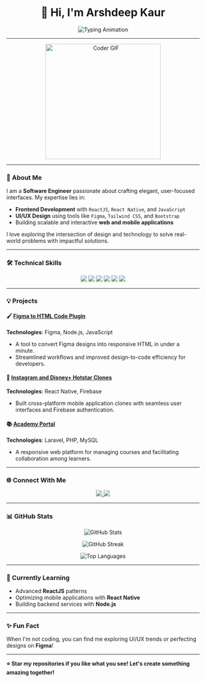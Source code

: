 <h1 align="center">👋 Hi, I'm Arshdeep Kaur</h1>

<p align="center">
  <img src="https://readme-typing-svg.herokuapp.com?font=Fira+Code&size=22&pause=1000&color=F7511B&center=true&width=600&lines=Frontend+Engineer+%7C+React+Specialist;Open+Source+Developer;Passionate+about+User-Centric+Designs;Lifelong+Learner+%26+Problem+Solver" alt="Typing Animation" />
</p>


---

<p align="center">
  <img src="https://user-images.githubusercontent.com/102985224/211582827-8fd748d6-9181-4c5f-a620-76168b861a4d.gif" width="300px" alt="Coder GIF" />
</p>

---

### 🚀 About Me

I am a **Software Engineer** passionate about crafting elegant, user-focused interfaces. My expertise lies in:

- **Frontend Development** with `ReactJS`, `React Native`, and `JavaScript`
- **UI/UX Design** using tools like `Figma`, `Tailwind CSS`, and `Bootstrap`
- Building scalable and interactive **web and mobile applications**

I love exploring the intersection of design and technology to solve real-world problems with impactful solutions.

---

### 🛠️ Technical Skills

<div align="center">
  <img src="https://img.shields.io/badge/ReactJS-20232A?style=for-the-badge&logo=react&logoColor=61DAFB" />
  <img src="https://img.shields.io/badge/React_Native-20232A?style=for-the-badge&logo=react&logoColor=61DAFB" />
  <img src="https://img.shields.io/badge/JavaScript-F7DF1E?style=for-the-badge&logo=javascript&logoColor=black" />
  <img src="https://img.shields.io/badge/TailwindCSS-38B2AC?style=for-the-badge&logo=tailwind-css&logoColor=white" />
  <img src="https://img.shields.io/badge/Figma-F24E1E?style=for-the-badge&logo=figma&logoColor=white" />
  <img src="https://img.shields.io/badge/Bootstrap-7952B3?style=for-the-badge&logo=bootstrap&logoColor=white" />
</div>

---

### 💡 Projects

#### 🖌️ [Figma to HTML Code Plugin](#)
**Technologies**: Figma, Node.js, JavaScript  
- A tool to convert Figma designs into responsive HTML in under a minute.  
- Streamlined workflows and improved design-to-code efficiency for developers.

#### 🌟 [Instagram and Disney+ Hotstar Clones](#)
**Technologies**: React Native, Firebase  
- Built cross-platform mobile application clones with seamless user interfaces and Firebase authentication.  

#### 📚 [Academy Portal](#)
**Technologies**: Laravel, PHP, MySQL  
- A responsive web platform for managing courses and facilitating collaboration among learners.

---

### 🌐 Connect With Me

<p align="center">
  <a href="https://github.com/arshkaur9091" target="_blank">
    <img src="https://img.shields.io/badge/GitHub-181717?style=for-the-badge&logo=github&logoColor=white" />
  </a>
  <a href="https://www.linkedin.com/in/arsh-kaur-pahwa/" target="_blank">
    <img src="https://img.shields.io/badge/LinkedIn-0077B5?style=for-the-badge&logo=linkedin&logoColor=white" />
  </a>
</p>

---

### 📊 GitHub Stats

<p align="center">
  <img src="https://github-readme-stats.vercel.app/api?username=arshkaur9091&show_icons=true&theme=radical" alt="GitHub Stats" />
</p>
<p align="center">
  <img src="https://github-readme-streak-stats.herokuapp.com/?user=arshkaur9091&theme=radical" alt="GitHub Streak" />
</p>
<p align="center">
  <img src="https://github-readme-stats.vercel.app/api/top-langs/?username=arshkaur9091&layout=compact&theme=radical" alt="Top Languages" />
</p>

---

### 🌱 Currently Learning
- Advanced **ReactJS** patterns
- Optimizing mobile applications with **React Native**
- Building backend services with **Node.js**

---

### ✨ Fun Fact
When I'm not coding, you can find me exploring UI/UX trends or perfecting designs on **Figma**!

---

**⭐ Star my repositories if you like what you see! Let's create something amazing together!**
